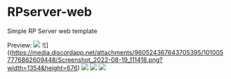 # RPserver-web
Simple RP Server web template

Preview:
![](https://media.discordapp.net/attachments/960524367643705395/1010057777470783499/Screenshot_2022-08-19_111359.png?width=1279&height=676)
![]((https://media.discordapp.net/attachments/960524367643705395/1010057776862609448/Screenshot_2022-08-19_111418.png?width=1354&height=676)
![](https://media.discordapp.net/attachments/960524367643705395/1010057776304758834/Screenshot_2022-08-19_111435.png?width=1343&height=676)
![](https://media.discordapp.net/attachments/960524367643705395/1010057775914696704/Screenshot_2022-08-19_111509.png?width=1337&height=676)
![](https://media.discordapp.net/attachments/960524367643705395/1010057774849339432/Screenshot_2022-08-19_111549.png?width=1348&height=676)
